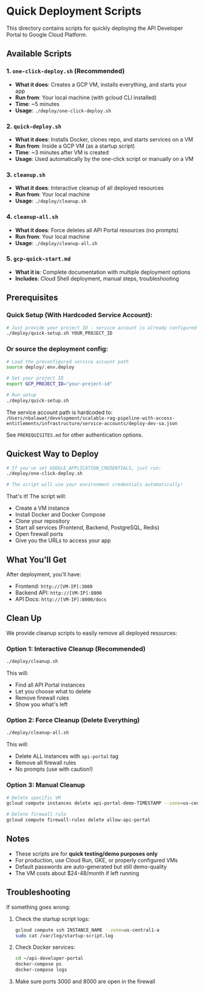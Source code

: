 # Quick Deployment Scripts

This directory contains scripts for quickly deploying the API Developer Portal to Google Cloud Platform.

## Available Scripts

### 1. `one-click-deploy.sh` (Recommended)
- **What it does**: Creates a GCP VM, installs everything, and starts your app
- **Run from**: Your local machine (with gcloud CLI installed)
- **Time**: ~5 minutes
- **Usage**: `./deploy/one-click-deploy.sh`

### 2. `quick-deploy.sh`
- **What it does**: Installs Docker, clones repo, and starts services on a VM
- **Run from**: Inside a GCP VM (as a startup script)
- **Time**: ~3 minutes after VM is created
- **Usage**: Used automatically by the one-click script or manually on a VM

### 3. `cleanup.sh`
- **What it does**: Interactive cleanup of all deployed resources
- **Run from**: Your local machine
- **Usage**: `./deploy/cleanup.sh`

### 4. `cleanup-all.sh`
- **What it does**: Force deletes all API Portal resources (no prompts)
- **Run from**: Your local machine
- **Usage**: `./deploy/cleanup-all.sh`

### 5. `gcp-quick-start.md`
- **What it is**: Complete documentation with multiple deployment options
- **Includes**: Cloud Shell deployment, manual steps, troubleshooting

## Prerequisites

### Quick Setup (With Hardcoded Service Account):
```bash
# Just provide your project ID - service account is already configured
./deploy/quick-setup.sh YOUR_PROJECT_ID
```

### Or source the deployment config:
```bash
# Load the preconfigured service account path
source deploy/.env.deploy

# Set your project ID
export GCP_PROJECT_ID="your-project-id"

# Run setup
./deploy/quick-setup.sh
```

The service account path is hardcoded to:
`/Users/nbalawat/development/scalable-rag-pipeline-with-access-entitlements/infrastructure/service-accounts/deploy-dev-sa.json`

See `PREREQUISITES.md` for other authentication options.

## Quickest Way to Deploy

```bash
# If you've set GOOGLE_APPLICATION_CREDENTIALS, just run:
./deploy/one-click-deploy.sh

# The script will use your environment credentials automatically!
```

That's it! The script will:
- Create a VM instance
- Install Docker and Docker Compose
- Clone your repository
- Start all services (Frontend, Backend, PostgreSQL, Redis)
- Open firewall ports
- Give you the URLs to access your app

## What You'll Get

After deployment, you'll have:
- Frontend: `http://[VM-IP]:3000`
- Backend API: `http://[VM-IP]:8000`
- API Docs: `http://[VM-IP]:8000/docs`

## Clean Up

We provide cleanup scripts to easily remove all deployed resources:

### Option 1: Interactive Cleanup (Recommended)
```bash
./deploy/cleanup.sh
```
This will:
- Find all API Portal instances
- Let you choose what to delete
- Remove firewall rules
- Show you what's left

### Option 2: Force Cleanup (Delete Everything)
```bash
./deploy/cleanup-all.sh
```
This will:
- Delete ALL instances with `api-portal` tag
- Remove all firewall rules
- No prompts (use with caution!)

### Option 3: Manual Cleanup
```bash
# Delete specific VM
gcloud compute instances delete api-portal-demo-TIMESTAMP --zone=us-central1-a

# Delete firewall rule
gcloud compute firewall-rules delete allow-api-portal
```

## Notes

- These scripts are for **quick testing/demo purposes only**
- For production, use Cloud Run, GKE, or properly configured VMs
- Default passwords are auto-generated but still demo-quality
- The VM costs about $24-48/month if left running

## Troubleshooting

If something goes wrong:

1. Check the startup script logs:
   ```bash
   gcloud compute ssh INSTANCE_NAME --zone=us-central1-a
   sudo cat /var/log/startup-script.log
   ```

2. Check Docker services:
   ```bash
   cd ~/api-developer-portal
   docker-compose ps
   docker-compose logs
   ```

3. Make sure ports 3000 and 8000 are open in the firewall